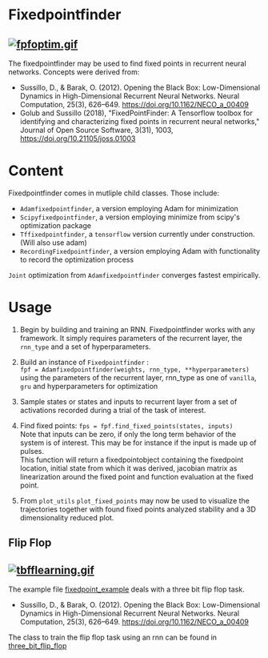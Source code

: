 # Fixedpointfinder

[![fpfoptim.gif](https://i.postimg.cc/63W65W9Q/fpfoptim.gif)](https://postimg.cc/1gd1vZVx)
---
The fixedpointfinder may be used to find fixed points in recurrent neural networks.
Concepts were derived from:

* Sussillo, D., & Barak, O. (2012). Opening the Black Box: Low-Dimensional Dynamics in High-Dimensional Recurrent Neural Networks. Neural Computation, 25(3), 626–649. https://doi.org/10.1162/NECO_a_00409
* Golub and Sussillo (2018), "FixedPointFinder: A Tensorflow toolbox for identifying and characterizing fixed points in recurrent neural networks," Journal of Open Source Software, 3(31), 1003, https://doi.org/10.21105/joss.01003

# Content
Fixedpointfinder comes in mutliple child classes. Those include:
  * `Adamfixedpointfinder`, a version employing Adam for minimization
  * `Scipyfixedpointfinder`, a version employing minimize from scipy's optimization package
  * `Tffixedpointfinder`, a `tensorflow` version currently under construction. (Will also use adam)
  * `RecordingFixedpointfinder`, a version employing Adam with functionality to record the optimization process
  
`Joint` optimization from `Adamfixedpointfinder` converges fastest empirically.
# Usage

1. Begin by building and training an RNN. Fixedpointfinder works with any framework. It simply requires 
parameters of the recurrent layer, the `rnn_type` and a set of hyperparameters.

2. Build an instance of `Fixedpointfinder` :  
`fpf = Adamfixedpointfinder(weights, rnn_type, **hyperparameters)`  
using the parameters of the recurrent layer, rnn_type as one of `vanilla`, `gru` and hyperparameters for optimization

3. Sample states or states and inputs to recurrent layer from a set of activations recorded during a trial of the task of interest.

4.  Find fixed points: `fps = fpf.find_fixed_points(states, inputs)`  
Note that inputs can be zero, if only the long term behavior of the system is of interest. This may be for instance if the 
input is made up of pulses.   
This function will return a fixedpointobject containing the fixedpoint location, initial state from which it was derived, 
jacobian matrix as linearization around the fixed point and function evaluation at the fixed point.

5. From `plot_utils` `plot_fixed_points` may now be used to visualize the trajectories together with found fixed points 
analyzed stability and a 3D dimensionality reduced plot. 

## Flip Flop

[![tbfflearning.gif](https://i.postimg.cc/0j8sJNNH/tbfflearning.gif)](https://postimg.cc/ZBDgG4pr)
---

The example file [fixedpoint_example](fixedpoint_example.py) deals with a three bit flip flop task.

* Sussillo, D., & Barak, O. (2012). Opening the Black Box: Low-Dimensional Dynamics in High-Dimensional Recurrent Neural Networks. Neural Computation, 25(3), 626–649. https://doi.org/10.1162/NECO_a_00409

The class to train the flip flop task using an rnn can be found in [three_bit_flip_flop](three_bit_flip_flop.py)

